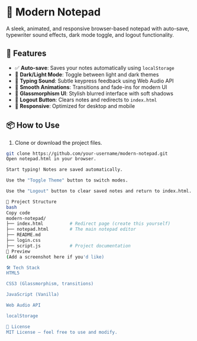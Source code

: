 # 📝 Modern Notepad

A sleek, animated, and responsive browser-based notepad with auto-save, typewriter sound effects, dark mode toggle, and logout functionality.

## 🚀 Features

- ✅ **Auto-save**: Saves your notes automatically using `localStorage`
- 🌙 **Dark/Light Mode**: Toggle between light and dark themes
- 🎵 **Typing Sound**: Subtle keypress feedback using Web Audio API
- 💫 **Smooth Animations**: Transitions and fade-ins for modern UI
- 🧼 **Glassmorphism UI**: Stylish blurred interface with soft shadows
- 🔐 **Logout Button**: Clears notes and redirects to `index.html`
- 📱 **Responsive**: Optimized for desktop and mobile

## 📦 How to Use

1. Clone or download the project files.

```bash
git clone https://github.com/your-username/modern-notepad.git
Open notepad.html in your browser.

Start typing! Notes are saved automatically.

Use the "Toggle Theme" button to switch modes.

Use the "Logout" button to clear saved notes and return to index.html.

📁 Project Structure
bash
Copy code
modern-notepad/
├── index.html          # Redirect page (create this yourself)
├── notepad.html        # The main notepad editor
├── README.md
├── login.css
├── script.js           # Project documentation
📸 Preview
(Add a screenshot here if you'd like)

🛠 Tech Stack
HTML5

CSS3 (Glassmorphism, transitions)

JavaScript (Vanilla)

Web Audio API

localStorage

📃 License
MIT License — feel free to use and modify.

